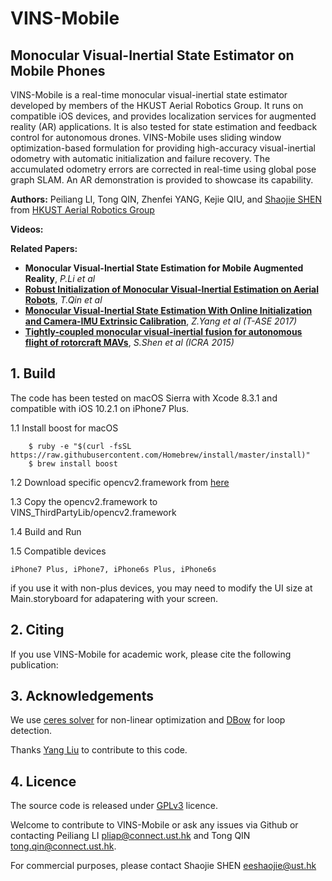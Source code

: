 # VINS-Mobile
## Monocular Visual-Inertial State Estimator on Mobile Phones

VINS-Mobile is a real-time monocular visual-inertial state estimator developed by members of the HKUST Aerial Robotics Group. It runs on compatible iOS devices, and provides localization services for augmented reality (AR) applications. It is also tested for state estimation and feedback control for autonomous drones. VINS-Mobile uses sliding window optimization-based formulation for providing high-accuracy visual-inertial odometry with automatic initialization and failure recovery. The accumulated odometry errors are corrected in real-time using global pose graph SLAM. An AR demonstration is provided to showcase its capability.

**Authors:** Peiliang LI, Tong QIN, Zhenfei YANG, Kejie QIU, and [Shaojie SHEN](http://www.ece.ust.hk/ece.php/profile/facultydetail/eeshaojie) from [HKUST Aerial Robotics Group](http://uav.ust.hk/)

**Videos:**

**Related Papers:**
* **Monocular Visual-Inertial State Estimation for Mobile Augmented Reality**, *P.Li et al*
* [**Robust Initialization of Monocular Visual-Inertial Estimation on Aerial Robots**](http://www.ece.ust.hk/~eeshaojie/iros2017tong.pdf), *T.Qin et al*
* [**Monocular Visual-Inertial State Estimation With Online Initialization and Camera-IMU Extrinsic Calibration**](http://ieeexplore.ieee.org/document/7463059/), *Z.Yang et al (T-ASE 2017)*
* [**Tightly-coupled monocular visual-inertial fusion for autonomous flight of rotorcraft MAVs**](http://ieeexplore.ieee.org/document/7139939/), *S.Shen et al (ICRA 2015)*

## 1. Build

The code has been tested on macOS Sierra with Xcode 8.3.1 and compatible with iOS 10.2.1 on iPhone7 Plus.

1.1 Install boost for macOS
```
	$ ruby -e "$(curl -fsSL https://raw.githubusercontent.com/Homebrew/install/master/install)"
	$ brew install boost
```
1.2 Download specific opencv2.framework from [here](https://www.dropbox.com/sh/r28gjnue98ro1fa/AACiEH-HUdZxU4852_AytAPPa?dl=0)

1.3 Copy the opencv2.framework to VINS_ThirdPartyLib/opencv2.framework

1.4 Build and Run

1.5 Compatible devices

	iPhone7 Plus, iPhone7, iPhone6s Plus, iPhone6s
	
if you use it with non-plus devices, you may need to modify the UI size at Main.storyboard for adapatering with your screen.

## 2. Citing

If you use VINS-Mobile for academic work, please cite the following publication:

## 3. Acknowledgements

We use [ceres solver](http://ceres-solver.org/) for non-linear optimization and [DBow](https://github.com/dorian3d/DBoW2) for loop detection.

Thanks [Yang Liu](https://github.com/wandermyz) to contribute to this code.

## 4. Licence

The source code is released under [GPLv3](http://www.gnu.org/licenses/) licence.

Welcome to contribute to VINS-Mobile or ask any issues via Github or contacting Peiliang LI <pliap@connect.ust.hk> and Tong QIN <tong.qin@connect.ust.hk>.

For commercial purposes, please contact Shaojie SHEN <eeshaojie@ust.hk>
